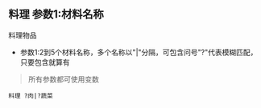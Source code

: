 ## 料理 参数1:材料名称
料理物品

- 参数1:2到5个材料名称，多个名称以"\|"分隔，可包含问号"?"代表模糊匹配，只要包含就算有


> 所有参数都可使用变数

```
料理 ?肉|?蔬菜

```